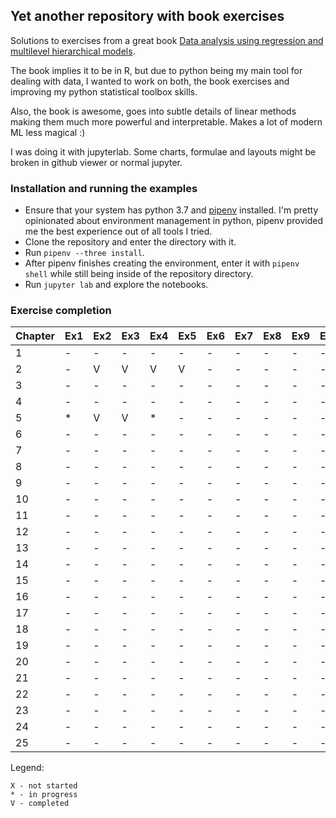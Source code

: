 ## Yet another repository with book exercises

Solutions to exercises from a great book [Data analysis using regression and multilevel hierarchical models](http://www.stat.columbia.edu/~gelman/arm/). 

The book implies it to be in R, but due to python being my main tool for dealing with data, I wanted to work on both, the book exercises and improving my python statistical toolbox skills.

Also, the book is awesome, goes into subtle details of linear methods making them much more powerful and interpretable. Makes a lot of modern ML less magical :)

I was doing it with jupyterlab. Some charts, formulae and layouts might be broken in github viewer or normal jupyter.


### Installation and running the examples

* Ensure that your system has python 3.7 and [pipenv](https://github.com/pypa/pipenv) installed. I'm pretty opinionated about environment management in python, pipenv provided me the best experience out of all tools I tried.
* Clone the repository and enter the directory with it.
* Run `pipenv --three install`.
* After pipenv finishes creating the environment, enter it with `pipenv shell` while still being inside of the repository directory.
* Run `jupyter lab` and explore the notebooks.


### Exercise completion

| Chapter | Ex1  | Ex2  | Ex3  | Ex4  | Ex5  | Ex6  | Ex7  | Ex8  | Ex9  | Ex10 | Ex11 |
| ------- | ---- | ---- | ---- | ---- | ---- | ---- | ---- | ---- | ---- | ---- | ---- |
| 1       |    - |    - |    - |    - |    - |    - |    - |    - |    - |    - |    - |
| 2       |    - |    V |    V |    V |    V |    - |    - |    - |    - |    - |    - |
| 3       |    - |    - |    - |    - |    - |    - |    - |    - |    - |    - |    - |
| 4       |    - |    - |    - |    - |    - |    - |    - |    - |    - |    - |    - |
| 5       |    * |    V |    V |    * |    - |    - |    - |    - |    - |    - |    - |
| 6       |    - |    - |    - |    - |    - |    - |    - |    - |    - |    - |    - |
| 7       |    - |    - |    - |    - |    - |    - |    - |    - |    - |    - |    - |
| 8       |    - |    - |    - |    - |    - |    - |    - |    - |    - |    - |    - |
| 9       |    - |    - |    - |    - |    - |    - |    - |    - |    - |    - |    - |
| 10      |    - |    - |    - |    - |    - |    - |    - |    - |    - |    - |    - |
| 11      |    - |    - |    - |    - |    - |    - |    - |    - |    - |    - |    - |
| 12      |    - |    - |    - |    - |    - |    - |    - |    - |    - |    - |    - |
| 13      |    - |    - |    - |    - |    - |    - |    - |    - |    - |    - |    - |
| 14      |    - |    - |    - |    - |    - |    - |    - |    - |    - |    - |    - |
| 15      |    - |    - |    - |    - |    - |    - |    - |    - |    - |    - |    - |
| 16      |    - |    - |    - |    - |    - |    - |    - |    - |    - |    - |    - |
| 17      |    - |    - |    - |    - |    - |    - |    - |    - |    - |    - |    - |
| 18      |    - |    - |    - |    - |    - |    - |    - |    - |    - |    - |    - |
| 19      |    - |    - |    - |    - |    - |    - |    - |    - |    - |    - |    - |
| 20      |    - |    - |    - |    - |    - |    - |    - |    - |    - |    - |    - |
| 21      |    - |    - |    - |    - |    - |    - |    - |    - |    - |    - |    - |
| 22      |    - |    - |    - |    - |    - |    - |    - |    - |    - |    - |    - |
| 23      |    - |    - |    - |    - |    - |    - |    - |    - |    - |    - |    - |
| 24      |    - |    - |    - |    - |    - |    - |    - |    - |    - |    - |    - |
| 25      |    - |    - |    - |    - |    - |    - |    - |    - |    - |    - |    - |

Legend: 

```
X - not started
* - in progress
V - completed
```